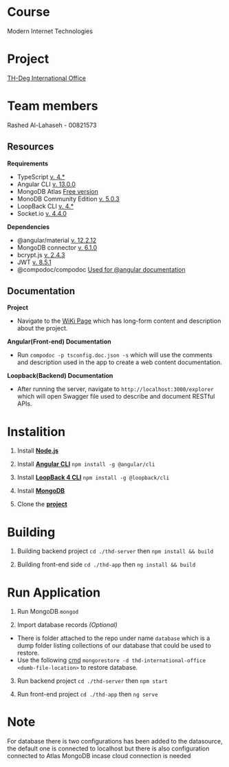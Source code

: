 # Course
Modern Internet Technologies
# Project
[TH-Deg International Office](https://mygit.th-deg.de/ra10573/th-deg-international-office)
# Team members
Rashed Al-Lahaseh - 00821573

## Resources
**Requirements**
- TypeScript [v. 4.*](https://www.typescriptlang.org/download)
- Angular CLI [v. 13.0.0](https://github.com/angular/angular-cli/releases/tag/13.0.0)
- MongoDB Atlas [Free version](https://www.mongodb.com/atlas/database)
- MonoDB Community Edition [v. 5.0.3](https://docs.mongodb.com/)
- LoopBack CLI  [v. 4.*](https://loopback.io/getting-started.html)
- Socket.io [v. 4.4.0](https://www.npmjs.com/package/socket.io)

**Dependencies**
- @angular/material [v. 12.2.12](https://www.npmjs.com/package/@angular/material)
- MongoDB connector [v. 6.1.0](https://www.npmjs.com/package/loopback-connector-mongodb)
- bcrypt.js [v. 2.4.3](https://www.npmjs.com/package/bcryptjs)
- JWT [v. 8.5.1](https://www.npmjs.com/package/jsonwebtoken)
- @compodoc/compodoc [Used for @angular documentation](https://compodoc.app/)


## Documentation
**Project**
- Navigate to the [WiKi Page](https://mygit.th-deg.de/ra10573/th-deg-international-office/-/wikis) which has long-form content and description about the project.

**Angular(Front-end) Documentation**
- Run `compodoc -p tsconfig.doc.json -s` which will use the comments and description used in the app to create a web content documentation.

**Loopback(Backend) Documentation**
- After running the server, navigate to `http://localhost:3000/explorer` which will open Swagger file used to describe and document RESTful APIs.

# Instalition
 1. Install **[Node.js](https://nodejs.org/en/)** 

 2. Install **[Angular CLI](https://angular.io/cli)** `npm install -g @angular/cli`

 3. Install **[LoopBack 4 CLI](https://loopback.io/doc/en/lb4/Command-line-interface.html)** `npm install -g @loopback/cli`

 4. Install **[MongoDB](https://docs.mongodb.com/manual/installation/)**

 5. Clone the **[project](https://mygit.th-deg.de/ra10573/th-deg-international-office)**

# Building
1. Building backend project `cd ./thd-server` then `npm install && build`

2. Building front-end side `cd ./thd-app` then `ng install && build`

# Run Application
1. Run MongoDB `mongod`

2. Import database records *(Optional)*
- There is folder attached to the repo under name `database` which is a dump folder listing collections of our database that could be used to restore.
- Use the following [cmd](https://docs.mongodb.com/database-tools/mongorestore/) `mongorestore -d thd-international-office <dumb-file-location>` to restore database.

3. Run backend project `cd ./thd-server` then `npm start`

4. Run front-end project `cd ./thd-app` then `ng serve`

# Note
For database there is two configurations has been added to the datasource, the default one is connected to localhost but there is also configuration connected to Atlas MongoDB incase cloud connection is needed
